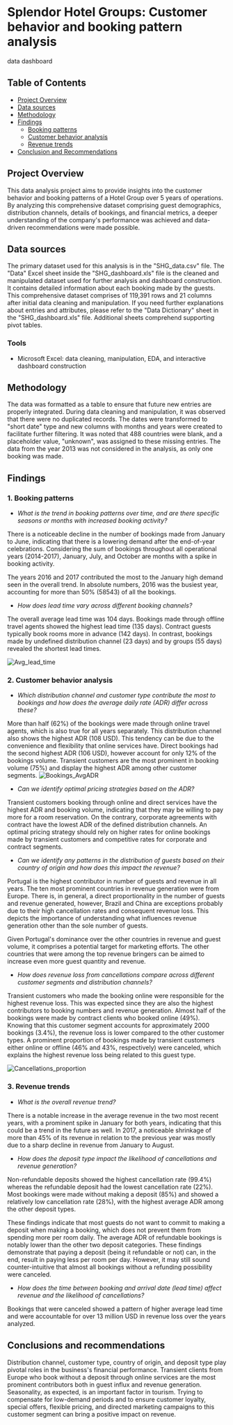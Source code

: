 # Splendor Hotel Groups: Customer behavior and booking pattern analysis 
data
dashboard

## Table of Contents
- [Project Overview](##Project-overview)
- [Data sources](##Data-sources)
- [Methodology](##Methodology)
- [Findings](##Findings)
  - [Booking patterns](###1.Booking-patterns)
  - [Customer behavior analysis](###2.Customer-behavior-analysis)
  - [Revenue trends](###3.Revenue-trends)
- [Conclusion and Recommendations](##Conclusions-and-recommendations)

## Project Overview

This data analysis project aims to provide insights into the customer behavior and booking patterns of a Hotel Group over 5 years of operations. By analyzing this comprehensive dataset comprising guest demographics, distribution channels, details of bookings, and financial metrics, a deeper understanding of the company's performance was achieved and data-driven recommendations were made possible. 


## Data sources
The primary dataset used for this analysis is in the "SHG_data.csv" file. The "Data" Excel sheet inside the "SHG_dashboard.xls" file is the cleaned and manipulated dataset used for further analysis and dashboard construction. It contains detailed information about each booking made by the guests. This comprehensive dataset comprises of 119,391 rows and 21 columns after initial data cleaning and manipulation. If you need further explanations about entries and attributes, please refer to the "Data Dictionary" sheet in the "SHG_dashboard.xls" file. Additional sheets comprehend supporting pivot tables.

### Tools
- Microsoft Excel: data cleaning, manipulation, EDA, and interactive dashboard construction

## Methodology
The data was formatted as a table to ensure that future new entries are properly integrated. During data cleaning and manipulation, it was observed that there were no duplicated records. The dates were transformed to "short date" type and new columns with months and years were created to facilitate further filtering. It was noted that 488 countries were blank, and a placeholder value, "unknown", was assigned to these missing entries. The data from the year 2013 was not considered in the analysis, as only one booking was made.

## Findings

### 1. Booking patterns
- *What is the trend in booking patterns over time, and are there specific seasons or months with increased booking activity?*

There is a noticeable decline in the number of bookings made from January to June, indicating that there is a lowering demand after the end-of-year celebrations. Considering the sum of bookings throughout all operational years (2014-2017), January, July, and October are months with a spike in booking activity. 

The years 2016 and 2017 contributed the most to the January high demand seen in the overall trend. In absolute numbers, 2016 was the busiest year, accounting for more than 50% (58543) of all the bookings. 

- *How does lead time vary across different booking channels?*

The overall average lead time was 104 days. Bookings made through offline travel agents showed the highest lead time (135 days). Contract guests typically book rooms more in advance (142 days). In contrast, bookings made by undefined distribution channel (23 days) and by groups (55 days) revealed the shortest lead times. 

![Avg_lead_time](https://github.com/GraziCredidio/Splendor-Hotel-Groups/assets/104797916/ee77887a-ad65-44d2-a862-d8a19c6eab2b)


### 2. Customer behavior analysis
- *Which distribution channel and customer type contribute the most to bookings and how does the average daily rate (ADR) differ across these?*

More than half (62%) of the bookings were made through online travel agents, which is also true for all years separately. This distribution channel also shows the highest ADR (108 USD). This tendency can be due to the convenience and flexibility that online services have. Direct bookings had the second highest ADR (106 USD), however account for only 12% of the bookings volume. Transient customers are the most prominent in booking volume (75%) and display the highest ADR among other customer segments. 
![Bookings_AvgADR](https://github.com/GraziCredidio/Splendor-Hotel-Groups/assets/104797916/f8f8b494-6c82-493d-a53a-8a038928ef82)

- *Can we identify optimal pricing strategies based on the ADR?*

Transient customers booking through online and direct services have the highest ADR and booking volume, indicating that they may be willing to pay more for a room reservation. On the contrary, corporate agreements with contract have the lowest ADR of the defined distribution channels. An optimal pricing strategy should rely on higher rates for online bookings made by transient customers and competitive rates for corporate and contract segments.


- *Can we identify any patterns in the distribution of guests based on their country of origin and how does this impact the revenue?*

Portugal is the highest contributor in number of guests and revenue in all years. The ten most prominent countries in revenue generation were from Europe. There is, in general, a direct proportionality in the number of guests and revenue generated, however, Brazil and China are exceptions probably due to their high cancellation rates and consequent revenue loss. This depicts the importance of understanding what influences revenue generation other than the sole number of guests.  

Given Portugal's dominance over the other countries in revenue and guest volume, it comprises a potential target for marketing efforts. The other countries that were among the top revenue bringers can be aimed to increase even more guest quantity and revenue.

- *How does revenue loss from cancellations compare across different customer segments and distribution channels?*

Transient customers who made the booking online were responsible for the highest revenue loss. This was expected since they are also the highest contributors to booking numbers and revenue generation. Almost half of the bookings were made by contract clients who booked online (49%). Knowing that this customer segment accounts for approximately 2000 bookings (3.4%), the revenue loss is lower compared to the other customer types. A prominent proportion of bookings made by transient customers either online or offline (46% and 43%, respectively) were canceled, which explains the highest revenue loss being related to this guest type. 

![Cancellations_proportion](https://github.com/GraziCredidio/Splendor-Hotel-Groups/assets/104797916/3e405d55-f89a-4587-b85e-cad32c3b22dd)

### 3. Revenue trends
- *What is the overall revenue trend?*

There is a notable increase in the average revenue in the two most recent years, with a prominent spike in January for both years, indicating that this could be a trend in the future as well. In 2017, a noticeable shrinkage of more than 45% of its revenue in relation to the previous year was mostly due to a sharp decline in revenue from January to August. 

- *How does the deposit type impact the likelihood of cancellations and revenue generation?*

Non-refundable deposits showed the highest cancellation rate (99.4%) whereas the refundable deposit had the lowest cancellation rate (22%). Most bookings were made without making a deposit (85%) and showed a relatively low cancellation rate (28%), with the highest average ADR among the other deposit types. 

These findings indicate that most guests do not want to commit to making a deposit when making a booking, which does not prevent them from spending more per room daily. The average ADR of refundable bookings is notably lower than the other two deposit categories. These findings demonstrate that paying a deposit (being it refundable or not) can, in the end, result in paying less per room per day. However, it may still sound counter-intuitive that almost all bookings without a refunding possibility were canceled.  

- *How does the time between booking and arrival date (lead time) affect revenue and the likelihood of cancellations?*

Bookings that were canceled showed a pattern of higher average lead time and were accountable for over 13 million USD in revenue loss over the years analyzed. 

## Conclusions and recommendations

Distribution channel, customer type, country of origin, and deposit type play pivotal roles in the business's financial performance. Transient clients from Europe who book without a deposit through online services are the most prominent contributors both in guest influx and revenue generation. Seasonality, as expected, is an important factor in tourism. Trying to compensate for low-demand periods and to ensure customer loyalty, special offers, flexible pricing, and directed marketing campaigns to this customer segment can bring a positive impact on revenue.      
